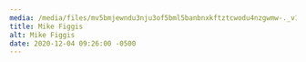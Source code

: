 ```yaml
---
media: /media/files/mv5bmjewndu3nju3of5bml5banbnxkftztcwodu4nzgwmw-._v1_.jpg
title: Mike Figgis
alt: Mike Figgis
date: 2020-12-04 09:26:00 -0500
---
```

